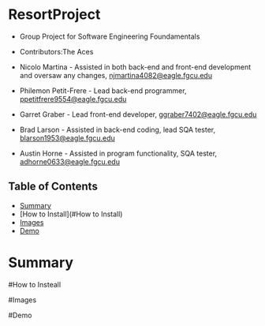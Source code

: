 # ResortProject
* Group Project for Software Engineering Foundamentals
* Contributors:The Aces

* Nicolo Martina - Assisted in both back-end and front-end development and oversaw any changes, njmartina4082@eagle.fgcu.edu
* Philemon Petit-Frere - Lead back-end programmer,  ppetitfrere9554@eagle.fgcu.edu 
* Garret Graber - Lead front-end developer, ggraber7402@eagle.fgcu.edu 
* Brad Larson - Assisted in back-end coding, lead SQA tester, blarson1953@eagle.fgcu.edu 
* Austin Horne - Assisted in program functionality, SQA tester, adhorne0633@eagle.fgcu.edu 

## Table of Contents
- [Summary](#Summary)
- [How to Install](#How to Install)
- [Images](#Images)
- [Demo](#demo)
    


# Summary



#How to Insteall



#Images



#Demo
